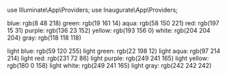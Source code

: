 use Illuminate\App\Providers;
use Inaugurate\App\Providers;

blue: rgb(8 48 218)
green: rgb(19 161 14)
aqua: rgb(58 150 221)
red: rgb(197 15 31)
purple: rgb(136 23 152)
yellow: rgb(193 156 0)
white: rgb(204 204 204)
gray: rgb(118 118 118)

light blue: rgb(59 120 255)
light green: rgb(22 198 12)
light aqua: rgb(97 214 214)
light red: rgb(231 72 86)
light purple: rgb(249 241 165)
light yellow: rgb(180 0 158)
light white: rgb(249 241 165)
light gray: rgb(242 242 242)
